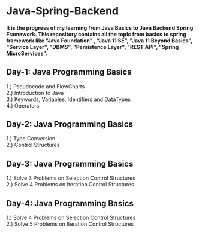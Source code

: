 # Java-Spring-Backend
#### It is the progress of my learning from Java Basics to Java Backend Spring Framework. This repository contains all the topic from basics to spring framework like "Java Foundation" , "Java 11 SE", "Java 11 Beyond Basics", "Service Layer", "DBMS", "Persistence Layer", "REST API", "Spring MicroServices".

## Day-1: Java Programming Basics
1.) Pseudocode and FlowCharts\
2.) Introduction to Java\
3.) Keywords, Variables, Identifiers and DataTypes\
4.) Operators

## Day-2: Java Programming Basics
1.) Type Conversion\
2.) Control Structures

## Day-3: Java Programming Basics
1.) Solve 3 Problems on Selection Control Structures\
2.) Solve 4 Problems on Iteration Control Structures

## Day-4: Java Programming Basics
1.) Solve 4 Problems on Selection Control Structures\
2.) Solve 5 Problems on Iteration Control Structures
